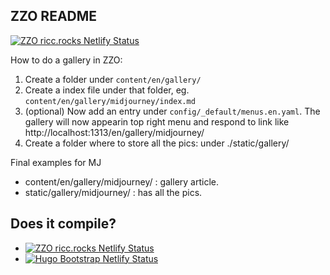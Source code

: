 ## ZZO README

[![ZZO ricc.rocks Netlify Status](https://api.netlify.com/api/v1/badges/444a5ada-1134-4e5c-9691-3a4a33799ab4/deploy-status)](https://app.netlify.com/sites/ricc-zzo/deploys)


How to do a gallery in ZZO:

1. Create a folder under `content/en/gallery/`
2. Create a index file under that folder, eg. `content/en/gallery/midjourney/index.md`
3. (optional) Now add an entry under `config/_default/menus.en.yaml`. The gallery will now appearin top right menu
   and respond to link like http://localhost:1313/en/gallery/midjourney/
4. Create a folder where to store all the pics: under ./static/gallery/

Final examples for MJ

*  content/en/gallery/midjourney/ : gallery article.
*  static/gallery/midjourney/ : has all the pics.

## Does it compile?

*  [![ZZO ricc.rocks Netlify Status](https://api.netlify.com/api/v1/badges/444a5ada-1134-4e5c-9691-3a4a33799ab4/deploy-status)](https://app.netlify.com/sites/ricc-zzo/deploys)
* [![Hugo Bootstrap Netlify Status](https://api.netlify.com/api/v1/badges/0441c68e-204c-4020-aebf-1a2afa7420e4/deploy-status)](https://app.netlify.com/sites/hugo-bootstrap-ricc-rocks/deploys)
